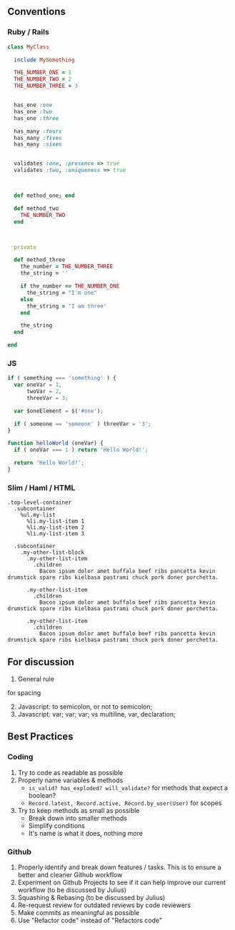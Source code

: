 ## Conventions

### Ruby / Rails
```ruby
class MyClass

  include MySomething

  THE_NUMBER_ONE = 1
  THE_NUMBER_TWO = 2
  THE_NUMBER_THREE = 3


  has_one :one
  has_one :two
  has_one :three

  has_many :fours
  has_many :fives
  has_many :sixes


  validates :one, :presence => true
  validates :two, :uniqueness => true



  def method_one; end

  def method_two
    THE_NUMBER_TWO
  end



  private

  def method_three
    the_number = THE_NUMBER_THREE
    the_string = ''

    if the_number == THE_NUMBER_ONE
      the_string = "I'm one"
    else
      the_string = 'I am three'
    end

    the_string
  end

end
```

### JS
```js
if ( something === 'something' ) {
  var oneVar = 1,
      twoVar = 2,
      threeVar = 3;

  var $oneElement = $('#one');

  if ( someone == 'someone' ) threeVar = '3';
}

function helloWorld (oneVar) {
  if ( oneVar === 1 ) return 'Hello World!';

  return 'Hello World?';
}
```

### Slim / Haml / HTML
```haml
.top-level-container
  .subcontainer
    %ul.my-list
      %li.my-list-item 1
      %li.my-list-item 2
      %li.my-list-item 3

  .subcontainer
    .my-other-list-block
      .my-other-list-item
        .children
          Bacon ipsum dolor amet buffalo beef ribs pancetta kevin drumstick spare ribs kielbasa pastrami chuck pork doner porchetta.

      .my-other-list-item
        .children
          Bacon ipsum dolor amet buffalo beef ribs pancetta kevin drumstick spare ribs kielbasa pastrami chuck pork doner porchetta.

      .my-other-list-item
        .children
          Bacon ipsum dolor amet buffalo beef ribs pancetta kevin drumstick spare ribs kielbasa pastrami chuck pork doner porchetta.
```

## For discussion
1. General rule


for spacing

2. Javascript: to semicolon, or not to semicolon;
3. Javascript: var; var; var; vs multiline, var, declaration;



## Best Practices

### Coding
1. Try to code as readable as possible
2. Properly name variables & methods
   * `is_valid? has_exploded? will_validate?` for methods that expect a boolean?
   * `Record.latest, Record.active, Record.by_user(User)` for scopes
3. Try to keep methods as small as possible
   * Break down into smaller methods
   * Simplify conditions
   * It's name is what it does, nothing more

### Github
1. Properly identify and break down features / tasks. This is to ensure a better and cleaner Github workflow
2. Experiment on Github Projects to see if it can help improve our current workflow (to be discussed by Julius)
3. Squashing & Rebasing (to be discussed by Julius)
4. Re-request review for outdated reviews by code reviewers
5. Make commits as meaningful as possible
6. Use "Refactor code" instead of "Refactors code"
